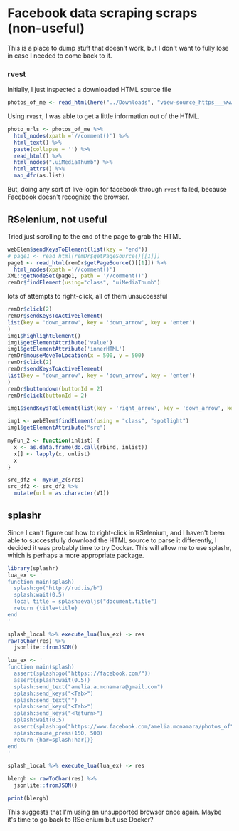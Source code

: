 Facebook data scraping scraps (non-useful)
================

This is a place to dump stuff that doesn't work, but I don't want to fully lose in case I needed to come back to it.

### rvest

Initially, I just inspected a downloaded HTML source file

``` r
photos_of_me <- read_html(here("../Downloads", "view-source_https___www.facebook.com_amelia.mcnamara_photos_of.htm"))
```

Using `rvest`, I was able to get a little information out of the HTML.

``` r
photo_urls <- photos_of_me %>%
  html_nodes(xpath ='//comment()') %>%
  html_text() %>%
  paste(collapse = '') %>%
  read_html() %>%
  html_nodes(".uiMediaThumb") %>%
  html_attrs() %>%
  map_dfr(as.list)
```

But, doing any sort of live login for facebook through `rvest` failed, because Facebook doesn't recognize the browser.

RSelenium, not useful
---------------------

Tried just scrolling to the end of the page to grab the HTML

``` r
webElem$sendKeysToElement(list(key = "end"))
# page1 <- read_html(remDr$getPageSource()[[1]]) 
page1 <- read_html(remDr$getPageSource()[[1]]) %>%
  html_nodes(xpath ='//comment()')
XML::getNodeSet(page1, path = '//comment()')
remDr$findElement(using="class", "uiMediaThumb")
```

lots of attempts to right-click, all of them unsuccessful

``` r
remDr$click(2)
remDr$sendKeysToActiveElement(
list(key = 'down_arrow', key = 'down_arrow', key = 'enter')
)
img1$highlightElement()
img1$getElementAttribute('value')
img1$getElementAttribute('innerHTML')
remDr$mouseMoveToLocation(x = 500, y = 500)
remDr$click(2)
remDr$sendKeysToActiveElement(
list(key = 'down_arrow', key = 'down_arrow', key = 'enter')
)
remDr$buttondown(buttonId = 2)
remDr$click(buttonId = 2)
```

``` r
img1$sendKeysToElement(list(key = 'right_arrow', key = 'down_arrow', key = 'down_arrow',  key = 'down_arrow', key = 'enter'))
```

``` r
img1 <- webElem$findElement(using = "class", "spotlight")
img1$getElementAttribute("src")
```

``` r
myFun_2 <- function(inlist) {
  x <- as.data.frame(do.call(rbind, inlist))
  x[] <- lapply(x, unlist)
  x
}

src_df2 <- myFun_2(srcs)
src_df2 <- src_df2 %>%
  mutate(url = as.character(V1))
```

splashr
-------

Since I can't figure out how to right-click in RSelenium, and I haven't been able to successfully download the HTML source to parse it differently, I decided it was probably time to try Docker. This will allow me to use splashr, which is perhaps a more appropriate package.

``` r
library(splashr)
lua_ex <- '
function main(splash)
  splash:go("http://rud.is/b")
  splash:wait(0.5)
  local title = splash:evaljs("document.title")
  return {title=title}
end
'

splash_local %>% execute_lua(lua_ex) -> res
rawToChar(res) %>% 
  jsonlite::fromJSON()
```

``` r
lua_ex <- '
function main(splash)
  assert(splash:go("https:://facebook.com/"))
  assert(splash:wait(0.5))
  splash:send_text("amelia.a.mcnamara@gmail.com")
  splash:send_keys("<Tab>")
  splash:send_text("")
  splash:send_keys("<Tab>")
  splash:send_keys("<Return>")
  splash:wait(0.5)
  assert(splash:go("https://www.facebook.com/amelia.mcnamara/photos_of"))
  splash:mouse_press(150, 500)
  return {har=splash:har()}
end
'

splash_local %>% execute_lua(lua_ex) -> res

blergh <- rawToChar(res) %>% 
  jsonlite::fromJSON()

print(blergh)
```

This suggests that I'm using an unsupported browser once again. Maybe it's time to go back to RSelenium but use Docker?
